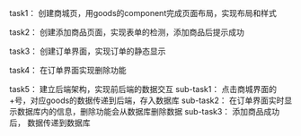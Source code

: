 task1：
创建商城页，用goods的component完成页面布局，实现布局和样式

task2：
创建添加商品页面，实现表单的检测，添加商品后提示成功

task3：
创建订单界面，实现订单的静态显示

task4：
在订单界面实现删除功能

task5：
建立后端架构，实现前后端的数据交互
  sub-task1：
    点击商城界面的+号，对应goods的数据传递到后端，存入数据库
  sub-task2：
    在订单界面实时显示数据库内的信息，删除功能会从数据库删除数据
  sub-task3：
    添加商品成功后， 数据传递到数据库